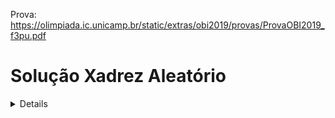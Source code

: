Prova:
https://olimpiada.ic.unicamp.br/static/extras/obi2019/provas/ProvaOBI2019_f3pu.pdf

# Solução Xadrez Aleatório

<details>
<br>

Devemos imprimir a quantidade de estados válidos, observe que um estado difere de outro baseado na posição do rei e torres, assim, ignorando os peões, a quantidade de estados validos é a quantidade de maneiras diferentes que podemos posicionar o rei e as torres, dito isso, vamos começar dividimos o problema em 3 casos:

- **Nenhuma torre**:

	Nesse caso, apenas podemos colocar o rei em uma posição qualquer, como temos $N$ posições, teremos $N$ estados válidos.
	
- **Uma torre**:

	Nesse caso, colocando o rei em uma posição qualquer, teremos $N-1$ posições para a torre, assim a quantidade de estados validos é $N * (N-1)$.
	
	Observe que $N * (N-1) = \frac{N!}{(N-2)!} =  A^{N}_{2}$, ou seja, para casos assim, basta o arranjo da quantidade de espaços pela quantidade de peças. (Importante para o terceiro caso).
	
- **Duas torres**:

	Nesse caso, poderiamos continuar a ideia do caso anterior e supor que a quantidade de estados é $A^{N}_{3}$, no entanto temos a restrição que o rei deve estar entre as duas torres.
	
	Escolheremos uma das permutações possiveis dentro do $A^{N}_{3}$, por exemplo $a, b, c$ tal que  $0 \le a, b, c < N$, observe que $a, b, c$ não estão necessariamente em ordem, no entanto escolheremos o menor e o maior valor para serem colocadas as torres e o outro valor será colocado o rei, assim, satisfazemos a condição.
	
	No entanto o que difere a permutação acima de $a, c, b$? absolutamente nada, o maior e o menor número, que são os mesmos, ainda serão torres e o outro número o rei. (observe que as duas permutações são validas e diferentes dentro do arranjo devido a ordem diferente dos fatores).
	
	Portanto, basta eliminarmos as permutações nos quais os números se repetem, o que é feito pela combinação.
    
	Logo o número de casos possiveis é $C^{N}_{3} = \frac{N!}{3! * (N-3)!} = \frac{N * (N-1) * (N-2)}{6}$.

### Código:

<details>
<summary>C++</summary>
<br>
	
``` C++
#include <bits/stdc++.h>
using namespace std;

#define ll long long

int main() {
    ll n, t;
    cin >> n >> t;

    if (t == 0) cout << n << endl;
    else if (t == 1) cout << n * (n-1) << endl;
    else if (t == 2) cout << (n * (n-1) * (n-2))/6 << endl;
}
```

</details>
<details>
<summary>Python3</summary>
<br>

``` python
n, t = map(int, input().split())

if t == 0:
	print(n)
else if t == 1:
	print(n * (n-1))
else if t == 2:
	print((n * (n-1) * (n-2))/6)
```

</details>

</details>

